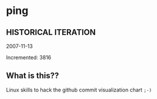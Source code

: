 # ping

## HISTORICAL ITERATION
2007-11-13

Incremented: 3816

## What is this?? 
Linux skills to hack the github commit visualization chart `;-)`
